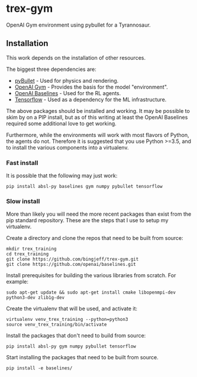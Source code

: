 # trex-gym
OpenAI Gym environment using pybullet for a Tyrannosaur.

## Installation
This work depends on the installation of other resources.

The biggest three dependencies are:

* [pyBullet](https://github.com/bulletphysics/bullet3) - Used for physics and rendering.
* [OpenAI Gym](https://github.com/openai/gym) - Provides the basis for the model "environment".
* [OpenAI Baselines](https://github.com/openai/baselines) - Used for the RL agents.
* [Tensorflow](https://github.com/tensorflow/tensorflow) - Used as a dependency for the ML infrastructure.

The above packages should be installed and working. It may be possible to skim by on a PIP install, but as of this
writing at least the OpenAI Baselines required some additional love to get working.

Furthermore, while the environments will work with most flavors of Python, the agents do not. Therefore it is suggested
that you use Python >=3.5, and to install the various components into a virtualenv.

### Fast install

It is possible that the following may just work:

`pip install absl-py baselines gym numpy pybullet tensorflow`

### Slow install

More than likely you will need the more recent packages than exist from the pip standard repository. These are the
steps that I use to setup my virtualenv.

Create a directory and clone the repos that need to be built from source:

```
mkdir trex_training
cd trex_training
git clone https://github.com/bingjeff/trex-gym.git
git clone https://github.com/openai/baselines.git
```

Install prerequisites for building the various libraries from scratch. For example:

`sudo apt-get update && sudo apt-get install cmake libopenmpi-dev python3-dev zlib1g-dev`

Create the virtualenv that will be used, and activate it:

```
virtualenv venv_trex_training --python=python3
source venv_trex_training/bin/activate
```

Install the packages that don't need to build from source:

`pip install absl-py gym numpy pybullet tensorflow`

Start installing the packages that need to be built from source.

`pip install -e baselines/`


